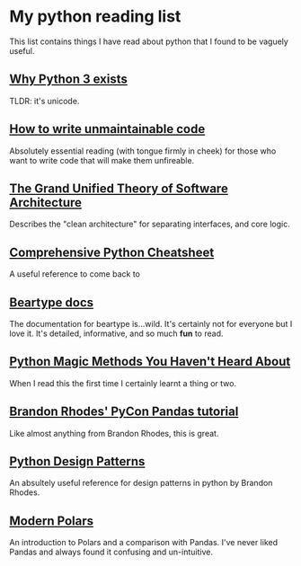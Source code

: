 # My python reading list

This list contains things I have read about python that
I found to be vaguely useful.


## [Why Python 3 exists](https://snarky.ca/why-python-3-exists/)

TLDR: it's unicode. 

## [How to write unmaintainable code](http://www2.imm.dtu.dk/courses/02161/2018/files/how_to_write_unmaintainable_code.pdf)

Absolutely essential reading (with tongue firmly in cheek) 
for those who want to write code that will make them
unfireable.


## [The Grand Unified Theory of Software Architecture](https://danuker.go.ro/the-grand-unified-theory-of-software-architecture.html)

Describes the "clean architecture" for separating interfaces, and core logic. 


## [Comprehensive Python Cheatsheet](https://gto76.github.io/python-cheatsheet/)

A useful reference to come back to


## [Beartype docs](https://beartype.readthedocs.io/en/latest/)

The documentation for beartype is...wild. 
It's certainly not for everyone but I love it. 
It's detailed, informative, and so much **fun** to read.

## [Python Magic Methods You Haven't Heard About](https://martinheinz.dev/blog/87)

When I read this the first time I certainly learnt a thing or two. 


## [Brandon Rhodes' PyCon Pandas tutorial](https://github.com/brandon-rhodes/pycon-pandas-tutorial)

Like almost anything from Brandon Rhodes, this is great. 


## [Python Design Patterns](https://python-patterns.guide/)

An absultely useful reference for design patterns in python by Brandon Rhodes. 


## [Modern Polars](https://kevinheavey.github.io/modern-polars/)

An introduction to Polars and a comparison with Pandas. 
I've never liked Pandas and always found it confusing and un-intuitive. 
